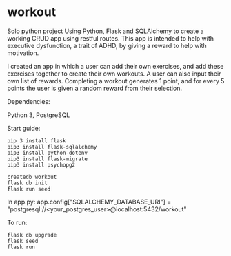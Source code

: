 # workout
Solo python project
Using Python, Flask and SQLAlchemy to create a working CRUD app using restful routes. This app is intended to help with executive dysfunction, a trait of ADHD, by giving a reward to help with motivation.

I created an app in which a user can add their own exercises, and add these exercises together to create their own workouts. 
A user can also input their own list of rewards. Completing a workout generates 1 point, and for every 5 points the user is given a random reward from their selection.

Dependencies:

Python 3,
PostgreSQL


Start guide:
```
pip 3 install flask
pip3 install flask-sqlalchemy
pip3 install python-dotenv
pip3 install flask-migrate
pip3 install psychopg2

createdb workout
flask db init
flask run seed
```

In app.py:
app.config["SQLALCHEMY_DATABASE_URI"] = "postgresql://<your_postgres_user>@localhost:5432/workout"


To run:
```
flask db upgrade
flask seed
flask run 
```
